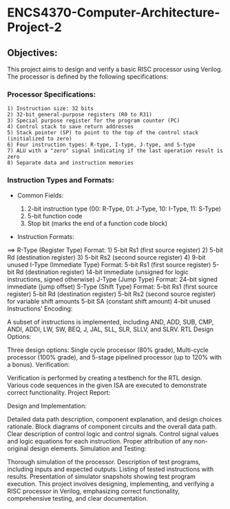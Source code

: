 # ENCS4370-Computer-Architecture-Project-2

## Objectives:
This project aims to design and verify a basic RISC processor using Verilog. The processor is defined by the following specifications:

  ### Processor Specifications:  

    1) Instruction size: 32 bits
    2) 32-bit general-purpose registers (R0 to R31)
    3) Special purpose register for the program counter (PC)
    4) Control stack to save return addresses
    5) Stack pointer (SP) to point to the top of the control stack (initialized to zero)
    6) Four instruction types: R-type, I-type, J-type, and S-type
    7) ALU with a "zero" signal indicating if the last operation result is zero
    8) Separate data and instruction memories
    
  ### Instruction Types and Formats:

   * Common Fields:
      1) 2-bit instruction type (00: R-Type, 01: J-Type, 10: I-Type, 11: S-Type)
      2) 5-bit function code
      3) Stop bit (marks the end of a function code block)
  
   
   * Instruction Formats:

==>  R-Type (Register Type) Format:
      1) 5-bit Rs1 (first source register)
      2) 5-bit Rd (destination register)
      3) 5-bit Rs2 (second source register)
      4) 9-bit unused
I-Type (Immediate Type) Format:
5-bit Rs1 (first source register)
5-bit Rd (destination register)
14-bit immediate (unsigned for logic instructions, signed otherwise)
J-Type (Jump Type) Format:
24-bit signed immediate (jump offset)
S-Type (Shift Type) Format:
5-bit Rs1 (first source register)
5-bit Rd (destination register)
5-bit Rs2 (second source register) for variable shift amounts
5-bit SA (constant shift amount)
4-bit unused
Instructions' Encoding:

A subset of instructions is implemented, including AND, ADD, SUB, CMP, ANDI, ADDI, LW, SW, BEQ, J, JAL, SLL, SLR, SLLV, and SLRV.
RTL Design Options:

Three design options: Single cycle processor (80% grade), Multi-cycle processor (100% grade), and 5-stage pipelined processor (up to 120% with a bonus).
Verification:

Verification is performed by creating a testbench for the RTL design.
Various code sequences in the given ISA are executed to demonstrate correct functionality.
Project Report:

Design and Implementation:

Detailed data path description, component explanation, and design choices rationale.
Block diagrams of component circuits and the overall data path.
Clear description of control logic and control signals.
Control signal values and logic equations for each instruction.
Proper attribution of any non-original design elements.
Simulation and Testing:

Thorough simulation of the processor.
Description of test programs, including inputs and expected outputs.
Listing of tested instructions with results.
Presentation of simulator snapshots showing test program execution.
This project involves designing, implementing, and verifying a RISC processor in Verilog, emphasizing correct functionality, comprehensive testing, and clear documentation.
